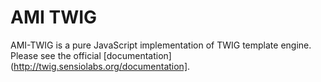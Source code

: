 AMI TWIG
========

AMI-TWIG is a pure JavaScript implementation of TWIG template engine. Please
see the official [documentation](http://twig.sensiolabs.org/documentation].

